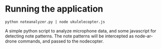 Running the application
=======================
```
python noteanalyzer.py | node ukulelecopter.js
```

A simple python script to analyze microphone data, and some javascript for detecting note patterns. The note patterns will be intercepted as node-ar-drone commands, and passed to the nodecopter.